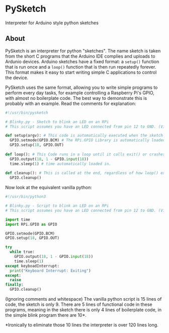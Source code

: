 # PySketch
Interpreter for Arduino style python sketches
## About 
PySketch is an interpreter for python "sketches". The name sketch is taken from the short C programs that the Arduino IDE complies and uploads to Ardunio devices. Arduino sketches have a fixed format: a `setup()` function that is run once and a `loop()` function that is then run repeatedly forever. This format makes it easy to start writing simple C applications to control the device. 

PySketch uses the same format, allowing you to write simple programs to perform every day tasks, for example controlling a Raspberry Pi's GPIO, with almost no boilerplate code. The best way to demonstrate this is probably with an example. Read the comments for explanation:
```python
#!/usr/bin/pysketch

# Blinky.py - Sketch to blink an LED on an RPi
# This script assumes you have an LED connected from pin 12 to GND. (Via a resistor plz)

def setup(argv): # This code is automatically executed when the sketch starts.
  GPIO.setmode(GPIO.BCM) # The RPi.GPIO Library is automatically loaded in.
  GPIO.setup(18, GPIO.OUT) 
  
def loop(): # This Code runs in a loop until it calls exit() or crashes or a keyboardInterrupt event is fired.
  GPIO.output(18, 1 - GPIO.input(18))
  time.sleep(1) # time automatically loaded in.
  
def cleanup(): # This is called at the end, regardless of how loop() exits, even if it crashes.
  GPIO.cleanup()
```
  
Now look at the equivalent vanilla python:
```python
#!/usr/bin/python3

# Blinky.py - Script to blink an LED on an RPi
# This script assumes you have an LED connected from pin 12 to GND. (Via a resistor plz)

import time
import RPi.GPIO as GPIO

GPIO.setmode(GPIO.BCM)
GPIO.setup(18, GPIO.OUT)

try
  while true:
    GPIO.output(18, 1 - GPIO.input(18))
    time.sleep(1)
except keyboadInterrupt:
  print("Keyboard Interrupt: Exiting")
except:
  raise
finally:
  GPIO.cleanup()  
```
(Ignoring comments and whitespace) The vanilla python script is 15 lines of code, the sketch is only 9. There are 5 lines of functional code in these programs, meaning in the sketch there is only 4 lines of boilerplate code, in the simple blink program there are 10*.

*Ironically to eliminate those 10 lines the interpreter is over 120 lines long.
